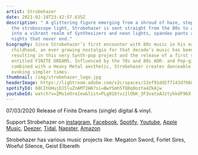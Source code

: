 ```yaml
---
artist: Strobehazer
date: 2021-02-18T23:42:57.635Z
description: " A glittering figure emerging from a shroud of haze, stepping into
  the stroboscope light, Strobehazer is sent straight from the 80s to abduct you
  into a vibrant realm of Synthesizers and neon lights, spandex pants and wild
  nights that never end."
biography: Since Strobehazer’s first encounter with 80s music in his early
  childhood, an ever growing nostalgia for that decade’s music has been evoked,
  resulting in this very Synth-pop project and the release of a first single
  entitled FINITE DREAMS. Influenced by the 70s and 80s AOR- and Pop-giants,
  combined with a Heavy Metal aesthetic, Strobehazer creates danceable ballads
  evoking simpler times.
thumbnail: /img/strobehazer_logo.jpg
headerImage: https://lightroom.adobe.com/v2c/spaces/22ef91dd2f7143d7968ed57e4653aca6/assets/79a3c878a1f75863eed35eb28cf76ac9/revisions/909fe20c9eac4b05a9fc91104be01929/renditions/9d80aa2b9df8d059b1353a678606ff22
spotifyId: 60CIhUHujDJ5luZnAMT1WA?si=BwYSmh5TQ8qOozYa4ZkAjw
youtubeId: watch?v=ZMu1eOreIew&list=PLg01btvz1lObK_3F3vatuAJztyhkdF96X
---
```

07/03/2020 Release of Finite Dreams (single) digital & vinyl.

Support Strobehazer on [instagram](https://www.instagram.com/strobehazer/), [Facebook](https://www.facebook.com/strobehazer), [Spotify](https://open.spotify.com/artist/60CIhUHujDJ5luZnAMT1WA?si=I4XMp99QSMqu_hMman3mdg), [Youtube](https://www.youtube.com/watch?v=ZMu1eOreIew), [Apple Music](https://music.apple.com/ch/album/finite-dreams/1520441016?i=1520441019&app=music), [Deezer](https://www.deezer.com/de/track/1003731242), [Tidal](https://tidal.com/browse/album/146605245), [Napster](https://ch.napster.com/artist/strobehazer/album/finite-dreams), [Amazon](https://music.amazon.com/albums/B08BW31G33?trackAsin=B08BVVRW3T)

Strobehazer has various music projects like: Megaton Sword, Forlet Sires, Woeful Silence, Geist Elbereth